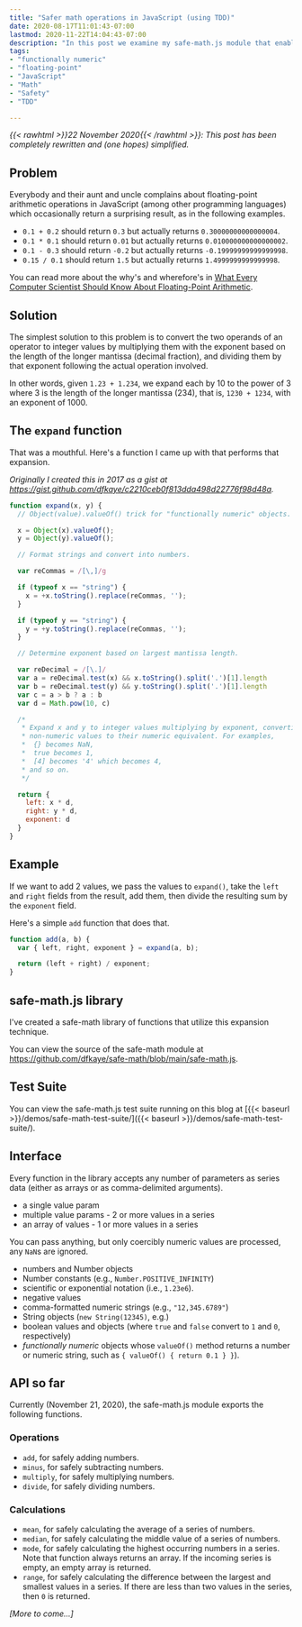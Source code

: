 ```yaml
---
title: "Safer math operations in JavaScript (using TDD)"
date: 2020-08-17T11:01:43-07:00
lastmod: 2020-11-22T14:04:43-07:00
description: "In this post we examine my safe-math.js module that enables floating-point math operations that return results we expect, so that 0.1 + 0.2 adds up to 0.3, e.g."
tags:
- "functionally numeric"
- "floating-point"
- "JavaScript"
- "Math"
- "Safety"
- "TDD"

---
```


*{{< rawhtml >}}<time>22 November 2020</time>{{< /rawhtml >}}: This post has been completely rewritten and (one hopes) simplified.*

## Problem

Everybody and their aunt and uncle complains about floating-point arithmetic operations in JavaScript (among other programming languages) which occasionally return a surprising result, as in the following examples.

+ `0.1 + 0.2` should return `0.3` but actually returns `0.30000000000000004`.
+ `0.1 * 0.1` should return `0.01` but actually returns `0.010000000000000002`.
+ `0.1 - 0.3` should return `-0.2` but actually returns `-0.19999999999999998`.
+ `0.15 / 0.1` should return `1.5` but actually returns `1.4999999999999998`.

You can read more about the why's and wherefore's in [What Every Computer Scientist Should Know About Floating-Point Arithmetic](https://docs.oracle.com/cd/E19957-01/806-3568/ncg_goldberg.html).

## Solution

The simplest solution to this problem is to convert the two operands of an operator to integer values by multiplying them with the exponent based on the length of the longer mantissa (decimal fraction), and dividing them by that exponent following the actual operation involved.

In other words, given `1.23 + 1.234`, we expand each by 10 to the power of 3 where 3 is the length of the longer mantissa (234), that is, `1230 + 1234`, with an exponent of 1000.

## The `expand` function

That was a mouthful. Here's a function I came up with that performs that expansion.

*Originally I created this in 2017 as a gist at https://gist.github.com/dfkaye/c2210ceb0f813dda498d22776f98d48a.*

```js
function expand(x, y) {
  // Object(value).valueOf() trick for "functionally numeric" objects.

  x = Object(x).valueOf();
  y = Object(y).valueOf();

  // Format strings and convert into numbers.

  var reCommas = /[\,]/g

  if (typeof x == "string") {
    x = +x.toString().replace(reCommas, '');
  }

  if (typeof y == "string") {
    y = +y.toString().replace(reCommas, '');
  }

  // Determine exponent based on largest mantissa length.

  var reDecimal = /[\.]/
  var a = reDecimal.test(x) && x.toString().split('.')[1].length
  var b = reDecimal.test(y) && y.toString().split('.')[1].length
  var c = a > b ? a : b
  var d = Math.pow(10, c)

  /*
   * Expand x and y to integer values multiplying by exponent, converting
   * non-numeric values to their numeric equivalent. For examples,
   *  {} becomes NaN,
   *  true becomes 1,
   *  [4] becomes '4' which becomes 4,
   * and so on.
   */

  return {
    left: x * d,
    right: y * d,
    exponent: d
  }
}
```

## Example

If we want to add 2 values, we pass the values to `expand()`, take the `left` and `right` fields from the result, add them, then divide the resulting sum by the `exponent` field.

Here's a simple `add` function that does that.

```js
function add(a, b) {
  var { left, right, exponent } = expand(a, b);

  return (left + right) / exponent;
}
```

## safe-math.js library

I've created a safe-math library of functions that utilize this expansion technique.

You can view the source of the safe-math module at https://github.com/dfkaye/safe-math/blob/main/safe-math.js.

## Test Suite

You can view the safe-math.js test suite running on this blog at [{{< baseurl >}}/demos/safe-math-test-suite/]({{< baseurl >}}/demos/safe-math-test-suite/).

## Interface

Every function in the library accepts any number of parameters as series data (either as arrays or as comma-delimited arguments).

- a single value param
- multiple value params - 2 or more values in a series
- an array of values - 1 or more values in a series

You can pass anything, but only coercibly numeric values are processed, any `NaN`s are ignored.

- numbers and Number objects
- Number constants (e.g., `Number.POSITIVE_INFINITY`)
- scientific or exponential notation (i.e., `1.23e6`).
- negative values
- comma-formatted numeric strings (e.g., `"12,345.6789"`)
- String objects (`new String(12345)`, e.g.)
- boolean values and objects (where `true` and `false` convert to `1` and `0`, respectively)
- *functionally numeric* objects whose `valueOf()` method returns a number or numeric string, such as `{ valueOf() { return 0.1 } }`).

## API so far

Currently (November 21, 2020), the safe-math.js module exports the following functions.

### Operations

+ `add`, for safely adding numbers.
+ `minus`, for safely subtracting numbers.
+ `multiply`, for safely multiplying numbers.
+ `divide`, for safely dividing numbers.

### Calculations

+ `mean`, for safely calculating the average of a series of numbers.
+ `median`, for safely calculating the middle value of a series of numbers.
+ `mode`, for safely calculating the highest occurring numbers in a series. Note that function always returns an array. If the incoming series is empty, an empty array is returned.
+ `range`, for safely calculating the difference between the largest and smallest values in a series. If there are less than two values in the series, then `0` is returned.

*[More to come...]*
